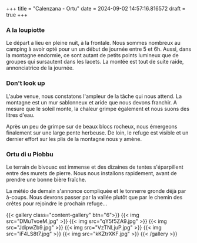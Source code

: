 +++
title = "Calenzana - Ortu"
date = 2024-09-02 14:57:16.816572
draft = true
+++
### A la loupiotte 
Le départ a lieu en pleine nuit, à la frontale. Nous sommes nombreux au camping à avoir opté pour un un début de journée entre 5 et 6h. Aussi, dans la montagne endormie, ce sont autant de petits points lumineux que de groupes qui sursautent dans les lacets.
La montée est tout de suite raide, annonciatrice de la journée. 

### Don't look up
L'aube venue, nous constatons l'ampleur de la tâche qui nous attend. La montagne est un mur sablonneux et aride que nous devons franchir. A mesure que le soleil monte, la chaleur grimpe également et nous suons des litres d'eau. 

Après un peu de grimpe sur de beaux blocs rocheux, nous émergeons finalement sur une large pente herbeuse. De loin, le refuge est visible et un dernier effort sur les plis de la montagne nous y amène. 

### Ortu di u Piobbu
Le terrain de bivouac est immense et des dizaines de tentes s'éparpillent entre des murets de pierre.
Nous nous installons rapidement, avant de prendre une bonne bière fraîche.

La météo de demain s'annonce compliquée et le tonnerre gronde déjà par à-coups. Nous devrons passer par la vallée plutôt que par le chemin des crêtes pour rejoindre le prochain refuge...

{{< gallery class="content-gallery" btn="6">}}
{{< img src="DMuTvoeM.jpg" >}}
{{< img src="qY5f5ZA9.jpg" >}}
{{< img src="JdipwZb9.jpg" >}}
{{< img src="VzTNLjuP.jpg" >}}
{{< img src="iF4LS8t7.jpg" >}}
{{< img src="kKZtrXKF.jpg" >}}
{{< /gallery >}}

